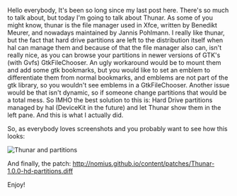 Hello everybody, It's been so long since my last post here.
There's so much to talk about, but today I'm going to talk about Thunar. As some of you might know, thunar is the file manager used in Xfce, written by Benedikt Meurer, and nowadays maintained by Jannis Pohlmann.
I really like thunar, but the fact that hard drive partitions are left to the distribution itself when hal can manage them and because of that the file manager also can, isn't really nice, as you can browse your partitions in newer versions of GTK's (with Gvfs) GtkFileChooser.
An ugly workaround would be to mount them and add some gtk bookmarks, but you would like to set an emblem to differentiate them from normal bookmarks, and emblems are not part of the gtk library, so you wouldn't see emblems in a GtkFileChooser. Another issue would be that isn't dynamic, so if someone change partitions that would be a total mess.
So IMHO the best solution to this is: Hard Drive partitions managed by hal (DeviceKit in the future) and let Thunar show them in the left pane. And this is what I actually did.

So, as everybody loves screenshots and you probably want to see how this looks:

![Thunar and partitions](http://1.bp.blogspot.com/_7bn3_3YdSWU/SlohSHN0aCI/AAAAAAAAAPs/uRExbB-PPIk/s400/thunar_hd_partitions.png)

And finally, the patch: <http://nomius.github.io/content/patches/Thunar-1.0.0-hd-partitions.diff>

Enjoy!
